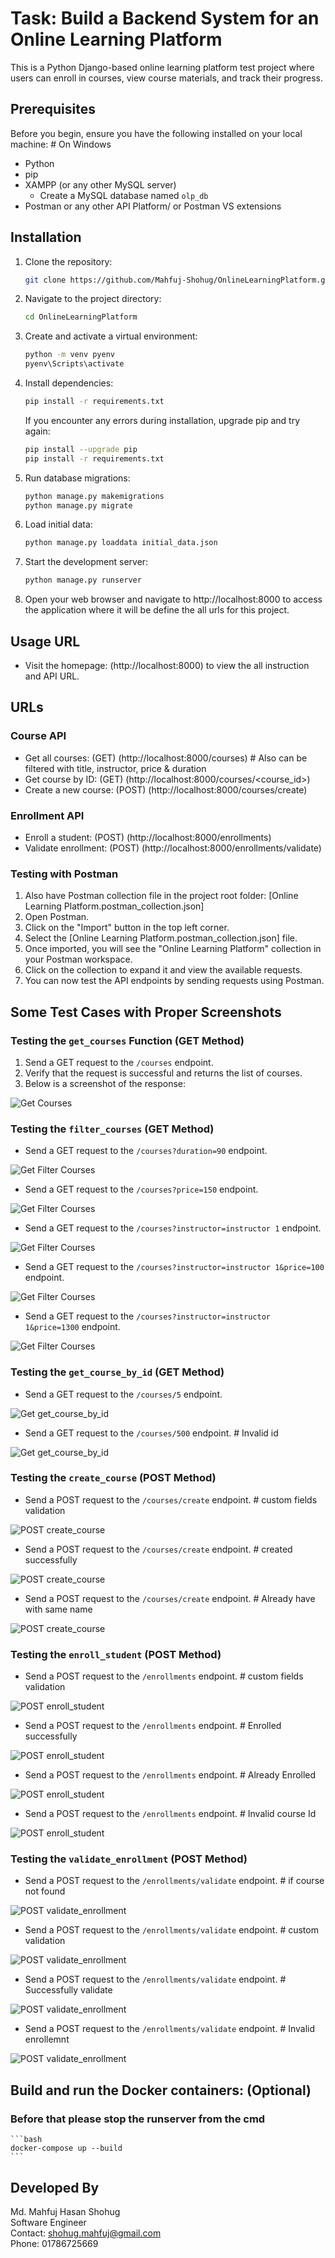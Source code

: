 # Task: Build a Backend System for an Online Learning Platform

This is a Python Django-based online learning platform test project where users can enroll in courses, view course materials, and track their progress.

## Prerequisites

Before you begin, ensure you have the following installed on your local machine: # On Windows

- Python
- pip
- XAMPP (or any other MySQL server)
  - Create a MySQL database named `olp_db`
- Postman or any other API Platform/ or Postman VS extensions

## Installation

1. Clone the repository:

    ```bash
    git clone https://github.com/Mahfuj-Shohug/OnlineLearningPlatform.git
    ```

2. Navigate to the project directory:

    ```bash
    cd OnlineLearningPlatform
    ```

3. Create and activate a virtual environment:

    ```bash
    python -m venv pyenv
    pyenv\Scripts\activate  
    ```

4. Install dependencies:

    ```bash
    pip install -r requirements.txt
    ```

    If you encounter any errors during installation, upgrade pip and try again:

    ```bash
    pip install --upgrade pip
    pip install -r requirements.txt
    ```

5. Run database migrations:

    ```bash
    python manage.py makemigrations
    python manage.py migrate
    ```

6. Load initial data:

    ```bash
    python manage.py loaddata initial_data.json
    ```

7. Start the development server:

    ```bash
    python manage.py runserver
    ```

8. Open your web browser and navigate to http://localhost:8000 to access the application where it will be define the all urls for this project.

## Usage URL

- Visit the homepage: (http://localhost:8000) to view the all instruction and API URL.

## URLs

### Course API
- Get all courses: (GET) (http://localhost:8000/courses)  # Also can be filtered with title, instructor, price & duration
- Get course by ID: (GET) (http://localhost:8000/courses/<course_id>)
- Create a new course: (POST) (http://localhost:8000/courses/create)

### Enrollment API
- Enroll a student: (POST) (http://localhost:8000/enrollments)
- Validate enrollment: (POST) (http://localhost:8000/enrollments/validate)

### Testing with Postman

1. Also have Postman collection file in the project root folder: [Online Learning Platform.postman_collection.json]
2. Open Postman.
3. Click on the "Import" button in the top left corner.
4. Select the [Online Learning Platform.postman_collection.json] file.
5. Once imported, you will see the "Online Learning Platform" collection in your Postman workspace.
6. Click on the collection to expand it and view the available requests.
7. You can now test the API endpoints by sending requests using Postman.


## Some Test Cases with Proper Screenshots

### Testing the `get_courses` Function (GET Method)

1. Send a GET request to the `/courses` endpoint.
2. Verify that the request is successful and returns the list of courses.
3. Below is a screenshot of the response:

![Get Courses](./screenshots/get_courses.png)

### Testing the `filter_courses` (GET Method)

- Send a GET request to the `/courses?duration=90` endpoint.

![Get Filter Courses](./screenshots/filter_courses.png)

- Send a GET request to the `/courses?price=150` endpoint.

![Get Filter Courses](./screenshots/filter_courses2.png)

- Send a GET request to the `/courses?instructor=instructor 1` endpoint.

![Get Filter Courses](./screenshots/filter_courses3.png)

- Send a GET request to the `/courses?instructor=instructor 1&price=100` endpoint.

![Get Filter Courses](./screenshots/filter_courses4.png)

- Send a GET request to the `/courses?instructor=instructor 1&price=1300` endpoint.

![Get Filter Courses](./screenshots/filter_courses5.png)


### Testing the `get_course_by_id` (GET Method)

- Send a GET request to the `/courses/5` endpoint.

![Get get_course_by_id](./screenshots/get_courses_by_id.png)

- Send a GET request to the `/courses/500` endpoint. # Invalid id

![Get get_course_by_id](./screenshots/get_courses_by_id2.png)


### Testing the `create_course` (POST Method)

- Send a POST request to the `/courses/create` endpoint. # custom fields validation 

![POST create_course](./screenshots/create_course.png)

- Send a POST request to the `/courses/create` endpoint. # created successfully

![POST create_course](./screenshots/create_course2.png)

- Send a POST request to the `/courses/create` endpoint. # Already have with same name

![POST create_course](./screenshots/create_course3.png)


### Testing the `enroll_student` (POST Method)

- Send a POST request to the `/enrollments` endpoint. # custom fields validation 

![POST enroll_student](./screenshots/enroll_student.png)

- Send a POST request to the `/enrollments` endpoint. # Enrolled successfully

![POST enroll_student](./screenshots/enroll_student2.png)

- Send a POST request to the `/enrollments` endpoint. # Already Enrolled

![POST enroll_student](./screenshots/enroll_student3.png)

- Send a POST request to the `/enrollments` endpoint. # Invalid course Id

![POST enroll_student](./screenshots/enroll_student4.png)


### Testing the `validate_enrollment` (POST Method)

- Send a POST request to the `/enrollments/validate` endpoint. # if course not found

![POST validate_enrollment](./screenshots/validate_enrollment.png)

- Send a POST request to the `/enrollments/validate` endpoint. # custom validation

![POST validate_enrollment](./screenshots/validate_enrollment2.png)

- Send a POST request to the `/enrollments/validate` endpoint. # Successfully validate

![POST validate_enrollment](./screenshots/validate_enrollment3.png)

- Send a POST request to the `/enrollments/validate` endpoint. # Invalid enrollemnt 

![POST validate_enrollment](./screenshots/validate_enrollment4.png)


## Build and run the Docker containers: (Optional)
### Before that please stop the runserver from the cmd

    ```bash
    docker-compose up --build
    ```


## Developed By

Md. Mahfuj Hasan Shohug  
Software Engineer  
Contact: shohug.mahfuj@gmail.com  
Phone: 01786725669